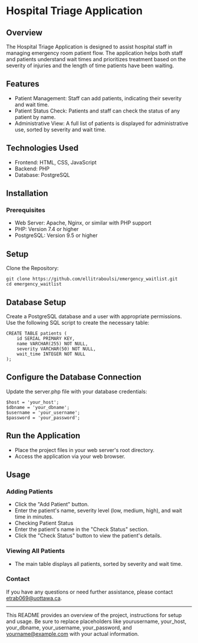 # Hospital Triage Application

## Overview
The Hospital Triage Application is designed to assist hospital staff in managing emergency room patient flow. The application helps both staff and patients understand wait times and prioritizes treatment based on the severity of injuries and the length of time patients have been waiting.

## Features
- Patient Management: Staff can add patients, indicating their severity and wait time.
- Patient Status Check: Patients and staff can check the status of any patient by name.
- Administrative View: A full list of patients is displayed for administrative use, sorted by severity and wait time.

## Technologies Used
- Frontend: HTML, CSS, JavaScript
- Backend: PHP
- Database: PostgreSQL

## Installation
### Prerequisites
- Web Server: Apache, Nginx, or similar with PHP support
- PHP: Version 7.4 or higher
- PostgreSQL: Version 9.5 or higher

## Setup
Clone the Repository: 
```
git clone https://github.com/ellitraboulsi/emergency_waitlist.git
cd emergency_waitlist
```

## Database Setup
Create a PostgreSQL database and a user with appropriate permissions.
Use the following SQL script to create the necessary table:

```
CREATE TABLE patients (
    id SERIAL PRIMARY KEY,
    name VARCHAR(255) NOT NULL,
    severity VARCHAR(50) NOT NULL,
    wait_time INTEGER NOT NULL
);
```

## Configure the Database Connection
Update the server.php file with your database credentials:
```
$host = 'your_host';
$dbname = 'your_dbname';
$username = 'your_username';
$password = 'your_password';
```

## Run the Application
- Place the project files in your web server's root directory.
- Access the application via your web browser.

## Usage
### Adding Patients
- Click the "Add Patient" button.
- Enter the patient's name, severity level (low, medium, high), and wait time in minutes.
- Checking Patient Status
- Enter the patient's name in the "Check Status" section.
- Click the "Check Status" button to view the patient's details.
  
### Viewing All Patients
- The main table displays all patients, sorted by severity and wait time.

### Contact
If you have any questions or need further assistance, please contact etrab069@uottawa.ca.
______________________________________________

This README provides an overview of the project, instructions for setup and usage. Be sure to replace placeholders like yourusername, your_host, your_dbname, your_username, your_password, and yourname@example.com with your actual information.
